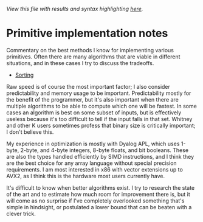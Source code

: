 *View this file with results and syntax highlighting [here](https://mlochbaum.github.io/BQN/implementation/primitive/index.html).*

# Primitive implementation notes

Commentary on the best methods I know for implementing various primitives. Often there are many algorithms that are viable in different situations, and in these cases I try to discuss the tradeoffs.

- [Sorting](sort.md)

Raw speed is of course the most important factor; I also consider predictability and memory usage to be important. Predictability mostly for the benefit of the programmer, but it's also important when there are multiple algorithms to be able to compute which one will be fastest. In some cases an algorithm is best on some subset of inputs, but is effectively useless because it's too difficult to tell if the input falls in that set. Whitney and other K users sometimes profess that binary size is critically important; I don't believe this.

My experience in optimization is mostly with Dyalog APL, which uses 1-byte, 2-byte, and 4-byte integers, 8-byte floats, and bit booleans. These are also the types handled efficiently by SIMD instructions, and I think they are the best choice for any array language without special precision requirements. I am most interested in x86 with vector extensions up to AVX2, as I think this is the hardware most users currently have.

It's difficult to know when better algorithms exist. I try to research the state of the art and to estimate how much room for improvement there is, but it will come as no surprise if I've completely overlooked something that's simple in hindsight, or postulated a lower bound that can be beaten with a clever trick.
